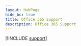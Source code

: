 ```yaml
--- 
layout: HubPage
hide_bc: true
title: Office 365 Support
description: Office 365 Support
---
```


[!INCLUDE [support](../../common/Office/includes/troubleshoot.md)]
